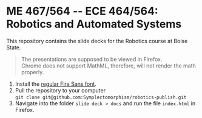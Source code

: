 # ME 467/564 -- ECE 464/564: Robotics and Automated Systems

This repository contains the slide decks for the Robotics course at Boise State.

> The presentations are supposed to be viewed in Firefox.  
> Chrome does not support MathML, therefore, will not render the math properly.


1. Install the [regular Fira Sans font](https://fonts.google.com/specimen/Fira+Sans).
2. Pull the repository to your computer  
  `git clone git@github.com:Symplectomorphism/robotics-publish.git`
3. Navigate into  the folder `slide deck > docs` and run the file `index.html` in Firefox.
